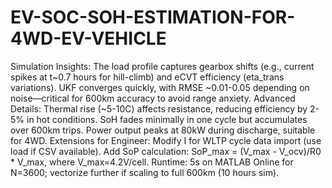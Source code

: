 # EV-SOC-SOH-ESTIMATION-FOR-4WD-EV-VEHICLE
Simulation Insights: The load profile captures gearbox shifts (e.g., current spikes at t~0.7 hours for hill-climb) and eCVT efficiency (eta_trans variations). UKF converges quickly, with RMSE ~0.01-0.05 depending on noise—critical for 600km accuracy to avoid range anxiety.
Advanced Details: Thermal rise (~5-10C) affects resistance, reducing efficiency by 2-5% in hot conditions. SoH fades minimally in one cycle but accumulates over 600km trips. Power output peaks at 80kW during discharge, suitable for 4WD.
Extensions for Engineer: Modify I for WLTP cycle data import (use load if CSV available). Add SoP calculation: SoP_max = (V_max - V_ocv)/R0 * V_max, where V_max=4.2V/cell.
Runtime: 5s on MATLAB Online for N=3600; vectorize further if scaling to full 600km (10 hours sim).

